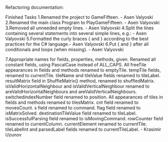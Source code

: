 Refactoring documentation:

Finished Tasks
1.Renamed the project to GameFifteen.							- Asen Valyoski
2.Renamed the main class Program to PlayGameFifteen. 				 	-  Asen Valyovski
3.Removed all unneeded empty lines.  							- Asen Valyovski
4.Split the lines containing several statements into several simple lines, e.g.:	-  Asen Valyovski
5.Formatted the curly braces { and } according to the best practices for the C# language.-  Asen Valyovski
6.Put { and } after all conditionals and loops (when missing).				-  Asen Valyovski

7.Appropriate names for fields, properties, methods, given. Renamed all constant fields, using PascalCase 
instead of ALL_CAPS. All freeTile appearances in fields and methods renamed to emptyTile. tempTile fields,
renamed to currentTile. tileName and tileValue fields renamed to tileLabel. resultMatrix field in ShuffleMatrix() 
method, renamed to shuffledMatrix. isValidHorizontalNeighbour and isValidVerticalNeighbour renamed to 
areValidHorizontalNeighbours and areValidVerticalNeighbours. switchedindexNumber field renamed to position. All 
appearances of tiles in fields and methods renamed to tilesMatrix. cnt field renamed to movesCount. s field renamed
to command. flag field renamed to isMatrixSolved. destinationTileValue field renamed to tileLabel. isSuccessfulParsing
field renamed to isMovingCommand. rowCounter field renamed to currentColumn. currentElement renamed to currentTile. 
tileLabelInt and parsedLabel fields renamed to currentTileLabel.  -  Krasimir Uzunov
